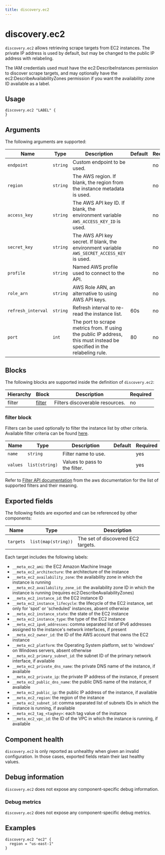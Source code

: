 ```yaml
---
title: discovery.ec2
---
```


# discovery.ec2

`discovery.ec2` allows retrieving scrape targets from EC2 instances. The private IP address is used by default, but may be changed to the public IP address with relabeling.

The IAM credentials used must have the ec2:DescribeInstances permission to discover scrape targets, and may optionally have the ec2:DescribeAvailabilityZones permission if you want the availability zone ID available as a label.

## Usage

```river
discovery.ec2 "LABEL" {
}
```

## Arguments

The following arguments are supported:

Name | Type | Description | Default | Required
---- | ---- | ----------- | ------- | --------
`endpoint` | `string` | Custom endpoint to be used.| | no
`region` | `string` | The AWS region. If blank, the region from the instance metadata is used. | | no
`access_key` | `string` | The AWS API key ID. If blank, the environment variable `AWS_ACCESS_KEY_ID` is used. | | no
`secret_key` | `string` | The AWS API key secret. If blank, the environment variable `AWS_SECRET_ACCESS_KEY` is used. | | no
`profile` | `string` | Named AWS profile used to connect to the API. | | no
`role_arn` | `string` | AWS Role ARN, an alternative to using AWS API keys. | | no
`refresh_interval` | `string` | Refresh interval to re-read the instance list. | 60s | no
`port` | `int` | The port to scrape metrics from. If using the public IP address, this must instead be specified in the relabeling rule. | 80 | no

## Blocks

The following blocks are supported inside the definition of
`discovery.ec2`:

Hierarchy | Block | Description | Required
--------- | ----- | ----------- | --------
filter | [filter][] | Filters discoverable resources. | no

[filter]: #filter-block

### filter block

Filters can be used optionally to filter the instance list by other criteria.
Available filter criteria can be found [here](https://docs.aws.amazon.com/AWSEC2/latest/APIReference/API_DescribeInstances.html).

Name | Type | Description | Default | Required
---- | ---- | ----------- | ------- | --------
`name` | `string` | Filter name to use. | | yes
`values` | `list(string)` | Values to pass to the filter. | | yes

Refer to [Filter API documentation][filter api] from the aws
documentation for the list of supported filters and their meaning.

[filter api]: https://docs.aws.amazon.com/AWSEC2/latest/APIReference/API_Filter.html

## Exported fields

The following fields are exported and can be referenced by other components:

Name | Type | Description
---- | ---- | -----------
`targets` | `list(map(string))` | The set of discovered EC2 targets.

Each target includes the following labels:

* `__meta_ec2_ami`: the EC2 Amazon Machine Image
* `__meta_ec2_architecture`: the architecture of the instance
* `__meta_ec2_availability_zone`: the availability zone in which the instance is running
* `__meta_ec2_availability_zone_id`: the availability zone ID in which the instance is running (requires ec2:DescribeAvailabilityZones)
* `__meta_ec2_instance_id`: the EC2 instance ID
* `__meta_ec2_instance_lifecycle`: the lifecycle of the EC2 instance, set only for 'spot' or 'scheduled' instances, absent otherwise
* `__meta_ec2_instance_state`: the state of the EC2 instance
* `__meta_ec2_instance_type`: the type of the EC2 instance
* `__meta_ec2_ipv6_addresses`: comma separated list of IPv6 addresses assigned to the instance's network interfaces, if present
* `__meta_ec2_owner_id`: the ID of the AWS account that owns the EC2 instance
* `__meta_ec2_platform`: the Operating System platform, set to 'windows' on Windows servers, absent otherwise
* `__meta_ec2_primary_subnet_id`: the subnet ID of the primary network interface, if available
* `__meta_ec2_private_dns_name`: the private DNS name of the instance, if available
* `__meta_ec2_private_ip`: the private IP address of the instance, if present
* `__meta_ec2_public_dns_name`: the public DNS name of the instance, if available
* `__meta_ec2_public_ip`: the public IP address of the instance, if available
* `__meta_ec2_region`: the region of the instance
* `__meta_ec2_subnet_id`: comma separated list of subnets IDs in which the instance is running, if available
* `__meta_ec2_tag_<tagkey>`: each tag value of the instance
* `__meta_ec2_vpc_id`: the ID of the VPC in which the instance is running, if available

## Component health

`discovery.ec2` is only reported as unhealthy when given an invalid
configuration. In those cases, exported fields retain their last healthy
values.

## Debug information

`discovery.ec2` does not expose any component-specific debug information.

### Debug metrics

`discovery.ec2` does not expose any component-specific debug metrics.

## Examples

```river
discovery.ec2 "ec2" {
  region = "us-east-1"
}
```
